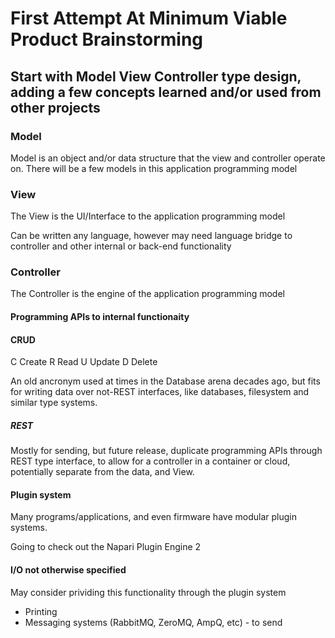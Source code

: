# First Attempt At Minimum Viable Product Brainstorming


## Start with Model View Controller type design, adding a few concepts learned and/or used from other projects

### Model

Model is an object and/or data structure that the view and controller operate on.  There will be a few models in this application programming model

### View

The View is the UI/Interface to the application programming model

Can be written any language, however may need language bridge to controller and other internal or back-end functionality

### Controller

The Controller is the engine of the application programming  model

#### Programming APIs to internal functionaity

#### CRUD

C Create
R Read
U Update
D Delete

An old ancronym used at times in the Database arena decades ago, but fits for writing data over not-REST interfaces, like databases, filesystem and similar type systems.

##### REST

Mostly for sending, but future release, duplicate programming APIs through REST type interface, to allow for a controller in a container or cloud, potentially separate from the data, and View.

#### Plugin system

Many programs/applications, and even firmware have modular plugin systems.

Going to check out the Napari Plugin Engine 2

#### I/O not otherwise specified

May consider prividing this functionality through the plugin system

* Printing
* Messaging systems (RabbitMQ, ZeroMQ, AmpQ, etc) - to send

